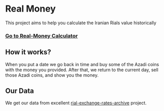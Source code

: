 # Real Money

This project aims to help you calculate the Iranian Rials value historically

### [Go to Real-Money Calculator](https://sajadjalilian.github.io/RealMoney/)

## How it works?

When you put a date we go back in time and buy some of the Azadi coins with the money you provided. After that, we return to the current day, sell those Azadi coins, and show you the money.

## Our Data

We get our data from excellent [rial-exchange-rates-archive](https://github.com/SamadiPour/rial-exchange-rates-archive) project.
